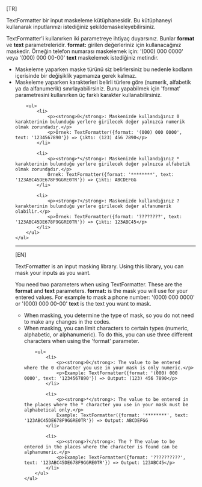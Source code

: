 <p>[TR]</p>

<p>TextFormatter bir input maskeleme kütüphanesidir. Bu kütüphaneyi kullanarak inputlarınızı istediğiniz şekildemaskeleyebilirsiniz.</p>

<p>
    TextFormatter'i kullanırken iki parametreye ihtiyaç duyarsınız. Bunlar <strong>format</strong> ve <strong>text</strong> parametreleridir.
    <strong>format:</strong> girilen değerleriniz için kullanacağınız maskedir. Örneğin telefon numarası maskelemek için: '(000) 000 0000' veya '(000) 000 00-00'
    <strong>text</strong> maskelemek istediğiniz metindir.
</p>

<p>
    <ul>
        <li>Maskeleme yaparken maske türünü siz belirlersiniz bu nedenle kodların içerisinde bir değişiklik yapmanıza gerek kalmaz.</li>
        <li>
            Maskeleme yaparken karakterleri belirli türlere göre (numerik, alfabetik ya da alfanumerik) sınırlayabilirsiniz. Bunu yapabilmek için 'format' parametresini kullanırken üç farklı karakter kullanabilirsiniz.
        </li>

        <ul>
            <li>
                <p><strong>0</strong>: Maskenizde kullandığınız 0 karakterinin bulunduğu yerlere girilecek değer yalnızca numerik olmak zorundadır.</p>
                <p>Örnek: TextFormatter({format: '(000) 000 0000', text: '1234567890'}) => Çıktı: (123) 456 7890</p>
            </li>

            <li>
                <p><strong>*</strong>: Maskenizde kullandığınız * karakterinin bulunduğu yerlere girilecek değer yalnızca alfabetik olmak zorundadır.</p>
                Örnek: TextFormatter({format: '********', text: '123ABC45DE678F9GGRE0TR'}) => Çıktı: ABCDEFGG
            </li>

            <li>
                <p><strong>?</strong>: Maskenizde kullandığınız ? karakterinin bulunduğu yerlere girilecek değer alfanumerik olabilir.</p>
                <p>Örnek: TextFormatter({format: '????????', text: '123ABC45DE678F9GGRE0TR'}) => Çıktı: 123ABC45</p>
            </li>
        </ul>
    </ul>
</p>

<hr>

<p>[EN]</p>

<p>TextFormatter is an input masking library. Using this library, you can mask your inputs as you want.</p>

<p>
    You need two parameters when using TextFormatter. These are the <strong>format</strong> and <strong>text</strong> parameters.
    <strong>format:</strong> is the mask you will use for your entered values. For example to mask a phone number: '(000) 000 0000' or '(000) 000 00-00'
    <strong>text</strong> is the text you want to mask.
</p>

<p>
    <ul>
        <li>When masking, you determine the type of mask, so you do not need to make any changes in the codes.</li>
        <li>
            When masking, you can limit characters to certain types (numeric, alphabetic, or alphanumeric). To do this, you can use three different characters when using the 'format' parameter.
        </li>

        <ul>
            <li>
                <p><strong>0</strong>: The value to be entered where the 0 character you use in your mask is only numeric.</p>
                <p>Example: TextFormatter({format: '(000) 000 0000', text: '1234567890'}) => Output: (123) 456 7890</p>
            </li>

            <li>
                <p><strong>*</strong>: The value to be entered in the places where the * character you use in your mask must be alphabetical only.</p>
                Example: TextFormatter({format: '********', text: '123ABC45DE678F9GGRE0TR'}) => Output: ABCDEFGG
            </li>

            <li>
                <p><strong>?</strong>: The ? The value to be entered in the places where the character is found can be alphanumeric.</p>
                <p>Example: TextFormatter({format: '??????????', text: '123ABC45DE678F9GGRE0TR'}) => Output: 123ABC45</p>
            </li>
        </ul>
    </ul>
</p>
